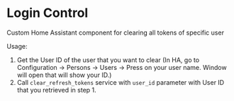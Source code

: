 # Login Control 

Custom Home Assistant component for clearing all tokens of specific user 

Usage:

1. Get the User ID of the user that you want to clear (In HA, go to Configuration -> Persons -> Users -> Press on your user name. Window will open that will show your ID.)
2. Call `clear_refresh_tokens` service with `user_id` parameter with User ID that you retrieved in step 1.
